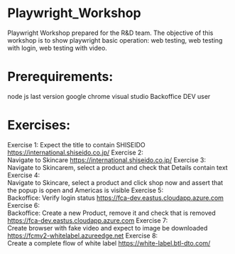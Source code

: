 # Playwright_Workshop
Playwright Workshop prepared for the R&D team.
The objective of this workshop is to show playwright basic operation: web testing, web testing with login, web testing with video. 

# Prerequirements: 
node js last version
google chrome
visual studio
Backoffice DEV user

# Exercises:  
Exercise 1: 
Expect the title to contain SHISEIDO https://international.shiseido.co.jp/
Exercise 2:  
Navigate to Skincare https://international.shiseido.co.jp/
Exercise 3:  
Navigate to Skincarem, select a product and check that Details contain text
Exercise 4:  
Navigate to Skincare, select a product and click shop now and assert that the popup is open and Americas is visible
Exercise 5:  
Backoffice: Verify login status https://fca-dev.eastus.cloudapp.azure.com
Exercise 6:  
Backoffice: Create a new Product, remove it and check that is removed https://fca-dev.eastus.cloudapp.azure.com
Exercise 7:  
Create browser with fake video and expect to image be downloaded https://fcmv2-whitelabel.azureedge.net
Exercise 8:  
Create a complete flow of white label https://white-label.btl-dto.com/

